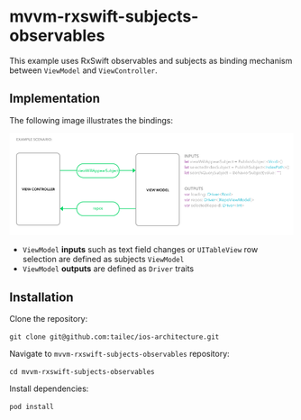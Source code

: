 # mvvm-rxswift-subjects-observables
This example uses RxSwift observables and subjects as binding mechanism between `ViewModel` and `ViewController`.


## Implementation
The following image illustrates the bindings:


![scenario](example-scenario.png)

- `ViewModel` **inputs** such as text field changes or `UITableView` row selection are defined as subjects `ViewModel`
- `ViewModel` **outputs** are defined as `Driver` traits


## Installation
Clone the repository:

`git clone git@github.com:tailec/ios-architecture.git`

Navigate to `mvvm-rxswift-subjects-observables` repository:

`cd mvvm-rxswift-subjects-observables`


Install dependencies:

 `pod install`
